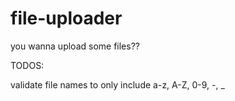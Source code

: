 # file-uploader
you wanna upload some files??


TODOS: 

validate file names to only include a-z, A-Z, 0-9, -, _